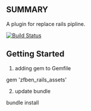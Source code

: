 ## SUMMARY

A plugin for replace rails pipline.

[![Build Status](https://secure.travis-ci.org/benz303/zfben_rails_assets.png)](http://travis-ci.org/benz303/zfben_rails_assets)

## Getting Started

1. adding gem to Gemfile

  gem 'zfben_rails_assets'

2. update bundle

  bundle install
